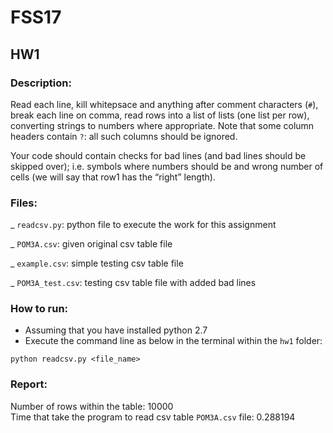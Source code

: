 # FSS17
## HW1

### Description: 

Read each line, kill whitepsace and anything after comment characters (`#`), break each line on comma, read rows into a list of lists (one list per row), converting strings to numbers where appropriate. Note that some column headers contain `?`: all such columns should be ignored. 

Your code should contain checks for bad lines (and bad lines should be skipped over); i.e. symbols where numbers should be and wrong number of cells (we will say that row1 has the “right” length).

### Files: 

_ `readcsv.py`: python file to execute the work for this assignment 

_ `POM3A.csv`: given original csv table file 

_ `example.csv`: simple testing csv table file 

_ `POM3A_test.csv`: testing csv table file with added bad lines 

### How to run:

- Assuming that you have installed python 2.7
- Execute the command line as below in the terminal within the `hw1` folder:
```
python readcsv.py <file_name>
```

### Report:
Number of rows within the table: 10000
<br>
Time that take the program to read csv table `POM3A.csv` file: 0.288194
